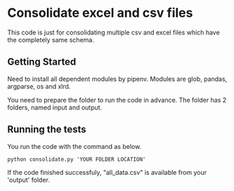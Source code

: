 # Consolidate excel and csv files

This code is just for consolidating multiple csv and excel files which have the completely same schema.

## Getting Started

Need to install all dependent modules by pipenv.
Modules are glob, pandas, argparse, os and xlrd.

You need to prepare the folder to run the code in advance.
The folder has 2 folders, named input and output.

## Running the tests
You run the code with the command as below.
```
python consolidate.py 'YOUR FOLDER LOCATION'
```

If the code finished successfuly, "all_data.csv" is available from your 'output' folder.

